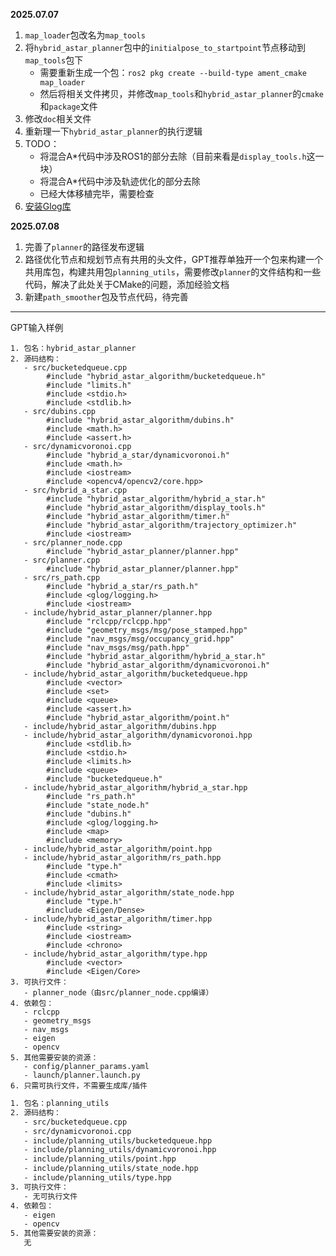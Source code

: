 **2025.07.07**

1. `map_loader`包改名为`map_tools`
2. 将`hybrid_astar_planner`包中的`initialpose_to_startpoint`节点移动到`map_tools`包下
   * 需要重新生成一个包：`ros2 pkg create --build-type ament_cmake map_loader`
   * 然后将相关文件拷贝，并修改`map_tools`和`hybrid_astar_planner`的`cmake`和`package`文件
3. 修改`doc`相关文件
4. 重新理一下`hybrid_astar_planner`的执行逻辑
5. TODO：
   * 将混合A*代码中涉及ROS1的部分去除（目前来看是`display_tools.h`这一块）
   * 将混合A*代码中涉及轨迹优化的部分去除
   * 已经大体移植完毕，需要检查
6. [安装Glog库](https://www.cnblogs.com/tdyizhen1314/p/18047566)

**2025.07.08**

1. 完善了`planner`的路径发布逻辑
2. 路径优化节点和规划节点有共用的头文件，GPT推荐单独开一个包来构建一个共用库包，构建共用包`planning_utils`，需要修改`planner`的文件结构和一些代码，解决了此处关于CMake的问题，添加经验文档
3. 新建`path_smoother`包及节点代码，待完善



********

GPT输入样例

```text
1. 包名：hybrid_astar_planner
2. 源码结构：
   - src/bucketedqueue.cpp
        #include "hybrid_astar_algorithm/bucketedqueue.h"
        #include "limits.h"
        #include <stdio.h>
        #include <stdlib.h>
   - src/dubins.cpp
        #include "hybrid_astar_algorithm/dubins.h"
        #include <math.h>
        #include <assert.h>
   - src/dynamicvoronoi.cpp
        #include "hybrid_a_star/dynamicvoronoi.h"
        #include <math.h>
        #include <iostream>
        #include <opencv4/opencv2/core.hpp>
   - src/hybrid_a_star.cpp
        #include "hybrid_astar_algorithm/hybrid_a_star.h"
        #include "hybrid_astar_algorithm/display_tools.h"
        #include "hybrid_astar_algorithm/timer.h"
        #include "hybrid_astar_algorithm/trajectory_optimizer.h"
        #include <iostream>
   - src/planner_node.cpp
		#include "hybrid_astar_planner/planner.hpp"
   - src/planner.cpp
		#include "hybrid_astar_planner/planner.hpp"
   - src/rs_path.cpp
        #include "hybrid_a_star/rs_path.h"
        #include <glog/logging.h>
        #include <iostream>
   - include/hybrid_astar_planner/planner.hpp
		#include "rclcpp/rclcpp.hpp"
        #include "geometry_msgs/msg/pose_stamped.hpp"
        #include "nav_msgs/msg/occupancy_grid.hpp"
        #include "nav_msgs/msg/path.hpp"
        #include "hybrid_astar_algorithm/hybrid_a_star.h"
        #include "hybrid_astar_algorithm/dynamicvoronoi.h"
   - include/hybrid_astar_algorithm/bucketedqueue.hpp
        #include <vector>
        #include <set>
        #include <queue>
        #include <assert.h>
        #include "hybrid_astar_algorithm/point.h"
   - include/hybrid_astar_algorithm/dubins.hpp
   - include/hybrid_astar_algorithm/dynamicvoronoi.hpp
        #include <stdlib.h>
        #include <stdio.h>
        #include <limits.h>
        #include <queue>
        #include "bucketedqueue.h"
   - include/hybrid_astar_algorithm/hybrid_a_star.hpp
        #include "rs_path.h"
        #include "state_node.h"
        #include "dubins.h"
        #include <glog/logging.h>
        #include <map>
        #include <memory>
   - include/hybrid_astar_algorithm/point.hpp
   - include/hybrid_astar_algorithm/rs_path.hpp
        #include "type.h"
        #include <cmath>
        #include <limits>
   - include/hybrid_astar_algorithm/state_node.hpp
        #include "type.h"
        #include <Eigen/Dense>
   - include/hybrid_astar_algorithm/timer.hpp
        #include <string>
        #include <iostream>
        #include <chrono>
   - include/hybrid_astar_algorithm/type.hpp
        #include <vector>
        #include <Eigen/Core>
3. 可执行文件：
   - planner_node（由src/planner_node.cpp编译）
4. 依赖包：
   - rclcpp
   - geometry_msgs
   - nav_msgs
   - eigen
   - opencv
5. 其他需要安装的资源：
   - config/planner_params.yaml
   - launch/planner.launch.py
6. 只需可执行文件，不需要生成库/插件

```

```txt
1. 包名：planning_utils
2. 源码结构：
   - src/bucketedqueue.cpp
   - src/dynamicvoronoi.cpp
   - include/planning_utils/bucketedqueue.hpp
   - include/planning_utils/dynamicvoronoi.hpp
   - include/planning_utils/point.hpp
   - include/planning_utils/state_node.hpp
   - include/planning_utils/type.hpp
3. 可执行文件：
   - 无可执行文件
4. 依赖包：
   - eigen
   - opencv
5. 其他需要安装的资源：
   无
```





